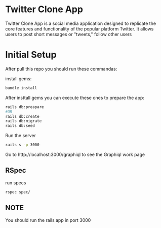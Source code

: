 # Twitter Clone App

Twitter Clone App is a social media application designed to replicate the core features and functionality of the popular platform Twitter. It allows users to post short messages or "tweets," follow other users 

# Initial Setup

After pull this repo you should run these commandas:

install gems:
```bash
bundle install
```
After insttall gems you can execute these ones to prepare the app:

```bash
rails db:preapare
#OR
rails db:create
rails db:migrate
rails db:seed
```
Run the server

```bash
rails s -p 3000
```

Go to http://localhost:3000/graphiql to see the Graphiql work page


## RSpec

run specs 
```bash
rspec spec/
```


## NOTE

You should run the rails app in port 3000
